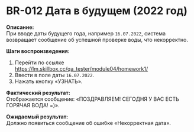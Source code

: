 # BR-012 Дата в будущем (2022 год)

**Описание:**  
При вводе даты будущего года, например `16.07.2022`, система возвращает сообщение об успешной проверке воды, что некорректно.

**Шаги воспроизведения:**
1. Перейти по ссылке https://lm.skillbox.cc/qa_tester/module04/homework1/
2. Ввести в поле даты `16.07.2022`.
3. Нажать кнопку «УЗНАТЬ».

**Фактический результат:**  
Отображается сообщение: «ПОЗДРАВЛЯЕМ! СЕГОДНЯ У ВАС ЕСТЬ ГОРЯЧАЯ ВОДА! =)».

**Ожидаемый результат:**  
Должно появиться сообщение об ошибке «Некорректная дата».
